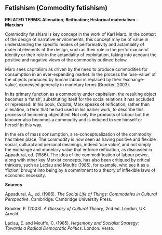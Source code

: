 ## Fetishism (Commodity fetishism)

**RELATED TERMS: Alienation; Reification; Historical materialism - Marxism**

Commodity fetishism is key concept in the work of Karl Marx. In the context of the design of narrative environments, this concept may be of value in understanding the specific modes of performativity and actantiality of material elements of the design, such as their role in the performance of identity or their role in the actantiality of exploitation, taking into account the positive and negative views of the commodity outlined below.

Marx sees capitalism as driven by the need to produce commodities for consumption in an ever-expanding market. In the process the ‘use-value’ of the objects produced by human labour is replaced by their ‘exchange-value’, expressed generally in monetary terms (Brooker, 2003).

In its primary function as a commodity under capitalism, the resulting object becomes a ‘fetish’, substituting itself for the social relations it has occluded or repressed. In his book, _Capital_, Marx speaks of reification, rather than alienation, a term that he had used in his earlier work, to describe this process of becoming objectified. Not only the products of labour but the labourer also becomes a commodity and is induced to see himself or herself in this way.

In the era of mass consumption, a re-conceptualization of the commodity has taken place. The commodity is now seen as having positive and flexible social, cultural and personal meanings, indeed ‘use value’, and not simply the exchange and monetary value that enforce reification, as discussed in Appadurai, ed. (1986). The idea of the commodification of labour power, along with other key Marxist concepts, has also been critiqued by critical thinkers, such as Laclau and Mouffe (1985), for example, who see it as a ‘fiction’ brought into being by a commitment to a theory of inflexible laws of economic necessity.

**Sources**

Appadurai, A., ed. (1986). _The Social Life of Things: Commodities in Cultural Perspective_. Cambridge: Cambridge University Press.

Brooker, P. (2003). _A Glossary of Cultural Theory_, 2nd ed. London, UK: Arnold.

Laclau, E. and Mouffe, C. (1985). _Hegemony and Socialist Strategy: Towards a Radical Democratic Politics_. London: Verso.

